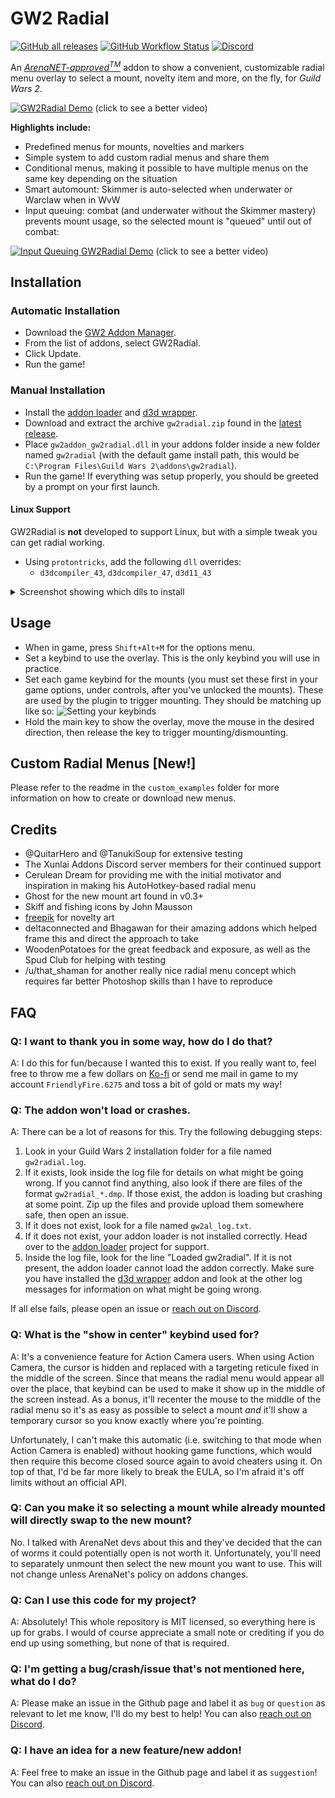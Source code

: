 # GW2 Radial

[![GitHub all releases](https://img.shields.io/github/downloads/Friendly0Fire/GW2Radial/total)](https://github.com/Friendly0Fire/GW2Radial/releases/latest) [![GitHub Workflow Status](https://img.shields.io/github/workflow/status/Friendly0Fire/GW2Radial/CI)](https://github.com/Friendly0Fire/GW2Radial/actions/workflows/main.yml) [![Discord](https://img.shields.io/discord/384735285197537290?label=Discord)](https://discord.gg/zqeHCEg)


An [*ArenaNET-approved<sup>TM</sup>*](https://www.reddit.com/r/Guildwars2/comments/746mar/mount_radial_menu_addon_very_alpha_much_untested/dnwqj9x/) addon to show a convenient, customizable radial menu overlay to select a mount, novelty item and more, on the fly, for *Guild Wars 2*.

[![GW2Radial Demo](https://thumbs.gfycat.com/IgnorantIllfatedCrocodileskink-size_restricted.gif)](https://gfycat.com/ignorantillfatedcrocodileskink)
(click to see a better video)

**Highlights include:**
* Predefined menus for mounts, novelties and markers
* Simple system to add custom radial menus and share them
* Conditional menus, making it possible to have multiple menus on the same key depending on the situation
* Smart automount: Skimmer is auto-selected when underwater or Warclaw when in WvW
* Input queuing: combat (and underwater without the Skimmer mastery) prevents mount usage, so the selected mount is "queued" until out of combat:

[![Input Queuing GW2Radial Demo](https://thumbs.gfycat.com/NegativeBlushingHake-size_restricted.gif)](https://gfycat.com/negativeblushinghake)
(click to see a better video)

## Installation

### Automatic Installation
- Download the [GW2 Addon Manager](https://github.com/gw2-addon-loader/GW2-Addon-Manager).
- From the list of addons, select GW2Radial.
- Click Update.
- Run the game!

### Manual Installation
- Install the [addon loader](https://github.com/gw2-addon-loader/loader-core) and [d3d wrapper](https://github.com/gw2-addon-loader/d3d9_wrapper).
- Download and extract the archive ``gw2radial.zip`` found in the [latest release](https://github.com/Friendly0Fire/GW2Radial/releases/latest).
- Place ``gw2addon_gw2radial.dll`` in your addons folder inside a new folder named `gw2radial` (with the default game install path, this would be ``C:\Program Files\Guild Wars 2\addons\gw2radial``).
- Run the game! If everything was setup properly, you should be greeted by a prompt on your first launch.

#### Linux Support
GW2Radial is **not** developed to support Linux, but with a simple tweak you can get radial working.
- Using `protontricks`, add the following `dll` overrides:
  - `d3dcompiler_43`, `d3dcompiler_47`, `d3d11_43`

<details>
  <summary>Screenshot showing which dlls to install</summary>
  <img height="400px" src="https://user-images.githubusercontent.com/5796109/229198400-49fe3322-d160-4d65-b59d-ee4025ab03ff.png" />
</details>

## Usage
- When in game, press ``Shift+Alt+M`` for the options menu.
- Set a keybind to use the overlay. This is the only keybind you will use in practice.
- Set each game keybind for the mounts (you must set these first in your game options, under controls, after you've unlocked the mounts). These are used by the plugin to trigger mounting. They should be matching up like so: ![Setting your keybinds](https://i.imgur.com/gvQPQfX.png)
- Hold the main key to show the overlay, move the mouse in the desired direction, then release the key to trigger mounting/dismounting.

## Custom Radial Menus [New!]
Please refer to the readme in the `custom_examples` folder for more information on how to create or download new menus.

## Credits
- @QuitarHero and @TanukiSoup for extensive testing
- The Xunlai Addons Discord server members for their continued support
- Cerulean Dream for providing me with the initial motivator and inspiration in making his AutoHotkey-based radial menu
- Ghost for the new mount art found in v0.3+
- Skiff and fishing icons by John Mausson
- [freepik](https://www.freepik.com/) for novelty art
- deltaconnected and Bhagawan for their amazing addons which helped frame this and direct the approach to take
- WoodenPotatoes for the great feedback and exposure, as well as the Spud Club for helping with testing
- /u/that_shaman for another really nice radial menu concept which requires far better Photoshop skills than I have to reproduce

## FAQ

### Q: I want to thank you in some way, how do I do that?

A: I do this for fun/because I wanted this to exist. If you really want to, feel free to throw me a few dollars on [Ko-fi](https://ko-fi.com/friendlyfire) or send me mail in game to my account ``FriendlyFire.6275`` and toss a bit of gold or mats my way!

### Q: The addon won't load or crashes.

A: There can be a lot of reasons for this. Try the following debugging steps:

1. Look in your Guild Wars 2 installation folder for a file named ``gw2radial.log``.
2. If it exists, look inside the log file for details on what might be going wrong. If you cannot find anything, also look if there are files of the format ``gw2radial_*.dmp``. If those exist, the addon is loading but crashing at some point. Zip up the files and provide upload them somewhere safe, then open an issue.
3. If it does not exist, look for a file named ``gw2al_log.txt``.
4. If it does not exist, your addon loader is not installed correctly. Head over to the [addon loader](https://github.com/gw2-addon-loader/loader-core) project for support.
5. Inside the log file, look for the line "Loaded gw2radial". If it is not present, the addon loader cannot load the addon correctly. Make sure you have installed the [d3d wrapper](https://github.com/gw2-addon-loader/d3d9_wrapper) addon and look at the other log messages for information on what might be going wrong.

If all else fails, please open an issue or [reach out on Discord](https://discord.gg/NrnW29fVpn).

### Q: What is the "show in center" keybind used for?

A: It's a convenience feature for Action Camera users. When using Action Camera, the cursor is hidden and replaced with a targeting reticule fixed in the middle of the screen. Since that means the radial menu would appear all over the place, that keybind can be used to make it show up in the middle of the screen instead. As a bonus, it'll recenter the mouse to the middle of the radial menu so it's as easy as possible to select a mount *and* it'll show a temporary cursor so you know exactly where you're pointing.

Unfortunately, I can't make this automatic (i.e. switching to that mode when Action Camera is enabled) without hooking game functions, which would then require this become closed source again to avoid cheaters using it. On top of that, I'd be far more likely to break the EULA, so I'm afraid it's off limits without an official API.

### Q: Can you make it so selecting a mount while already mounted will directly swap to the new mount?

No. I talked with ArenaNet devs about this and they've decided that the can of worms it could potentially open is not worth it. Unfortunately, you'll need to separately unmount then select the new mount you want to use. This will not change unless ArenaNet's policy on addons changes.

### Q: Can I use this code for my project?

A: Absolutely! This whole repository is MIT licensed, so everything here is up for grabs. I would of course appreciate a small note or crediting if you do end up using something, but none of that is required.

### Q: I'm getting a bug/crash/issue that's not mentioned here, what do I do?

A: Please make an issue in the Github page and label it as ``bug`` or ``question`` as relevant to let me know, I'll do my best to help! You can also [reach out on Discord](https://discord.gg/NrnW29fVpn).

### Q: I have an idea for a new feature/new addon!

A: Feel free to make an issue in the Github page and label it as ``suggestion``! You can also [reach out on Discord](https://discord.gg/n2fgSAXkEc).
